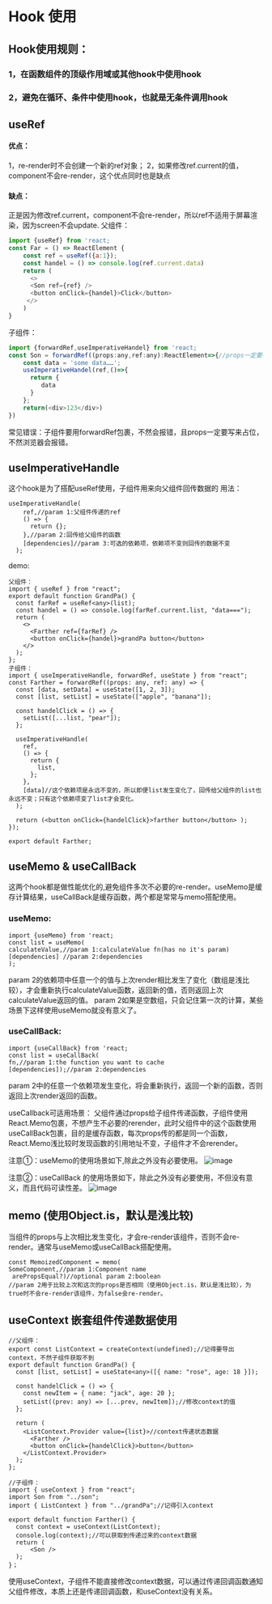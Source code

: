 # Hook 使用
## Hook使用规则：
### 1，在函数组件的顶级作用域或其他hook中使用hook
### 2，避免在循环、条件中使用hook，也就是无条件调用hook
## useRef
#### 优点：
   1，re-render时不会创建一个新的ref对象；
   2，如果修改ref.current的值，component不会re-render，这个优点同时也是缺点
#### 缺点：
正是因为修改ref.current，component不会re-render，所以ref不适用于屏幕渲染，因为screen不会update.
父组件：
```js
import {useRef} from 'react;
const Far = () => ReactElement {
    const ref = useRef({a:1});
    const handel = () => console.log(ref.current.data)
    return (
      <>
      <Son ref={ref} />
      <button onClick={handel}>Click</button>
     </>
    )
}
```
子组件：

```js
import {forwardRef,useImperativeHandel} from 'react;
const Son = forwardRef((props:any,ref:any):ReactElement=>{//props一定要写来占位，不然浏览器会报错
    const data = 'some data……';
    useImperativeHandel(ref,()=>{
      return {
         data
      }
    };
    return(<div>123</div>)
})
```
常见错误：子组件要用forwardRef包裹，不然会报错，且props一定要写来占位，不然浏览器会报错。
## useImperativeHandle
这个hook是为了搭配useRef使用，子组件用来向父组件回传数据的
用法：
```
useImperativeHandle(
    ref,//param 1:父组件传递的ref
    () => {
      return {};
    },//param 2:回传给父组件的函数
    [dependencies]//param 3:可选的依赖项，依赖项不变则回传的数据不变
  );
```
demo:
```
父组件：
import { useRef } from "react";
export default function GrandPa() {
  const farRef = useRef<any>(list);
  const handel = () => console.log(farRef.current.list, "data===");
  return (
    <>
      <Farther ref={farRef} />
      <button onClick={handel}>grandPa button</button>
    </>
  );
};
子组件：
import { useImperativeHandle, forwardRef, useState } from "react";
const Farther = forwardRef((props: any, ref: any) => {
  const [data, setData] = useState([1, 2, 3]);
  const [list, setList] = useState(["apple", "banana"]);

  const handelClick = () => {
    setList([...list, "pear"]);
  };

  useImperativeHandle(
    ref,
    () => {
      return {
        list,
      };
    },
    [data]//这个依赖项是永远不变的，所以即便list发生变化了，回传给父组件的list也永远不变；只有这个依赖项变了list才会变化。
  );

  return (<button onClick={handelClick}>farther button</button> );
});

export default Farther;
```
## useMemo & useCallBack
这两个hook都是做性能优化的,避免组件多次不必要的re-render。useMemo是缓存计算结果，useCallBack是缓存函数，两个都是常常与memo搭配使用。
### useMemo:
```
import {useMemo} from 'react;
const list = useMemo(
calculateValue,//param 1:calculateValue fn(has no it's param)
[dependencies] //param 2:dependencies
);
```
param 2的依赖项中任意一个的值与上次render相比发生了变化（数组是浅比较），才会重新执行calculateValue函数，返回新的值，否则返回上次calculateValue返回的值。
param 2如果是空数组，只会记住第一次的计算，某些场景下这样使用useMemo就没有意义了。
### useCallBack:
```
import {useCallBack} from 'react;
const list = useCallBack(
fn,//param 1:the function you want to cache
[dependencies]);//param 2:dependencies
```
param 2中的任意一个依赖项发生变化，将会重新执行，返回一个新的函数，否则返回上次render返回的函数。

useCallback可适用场景：
父组件通过props给子组件传递函数，子组件使用React.Memo包裹，不想产生不必要的rerender，此时父组件中的这个函数使用useCallBack包裹，目的是缓存函数，每次props传的都是同一个函数，React.Memo浅比较时发现函数的引用地址不变，子组件才不会rerender。

注意①：useMemo的使用场景如下,除此之外没有必要使用。
![image](https://github.com/Lujinghui1234/React/assets/109168485/bc75bb85-ff13-4276-8fa4-1a6d87988181)

注意②：useCallBack 的使用场景如下，除此之外没有必要使用，不但没有意义，而且代码可读性差。
![image](https://github.com/Lujinghui1234/React/assets/109168485/67ee5076-e8fd-4072-a884-35c4098ef996)
## memo  (使用Object.is，默认是浅比较)
当组件的props与上次相比发生变化，才会re-render该组件，否则不会re-render。通常与useMemo或useCallBack搭配使用。
```
const MemoizedComponent = memo(
SomeComponent,//param 1:Component name
 arePropsEqual?)//optional param 2:boolean
//param 2用于比较上次和这次的props是否相同（使用Object.is，默认是浅比较），为true时不会re-render该组件，为false会re-render。
```
## useContext   嵌套组件传递数据使用
```
//父组件：
export const ListContext = createContext(undefined);//记得要导出context，不然子组件获取不到
export default function GrandPa() {
  const [list, setList] = useState<any>([{ name: "rose", age: 18 }]);

  const handelClick = () => {
    const newItem = { name: "jack", age: 20 };
    setList((prev: any) => [...prev, newItem]);//修改context的值
  };

  return (
    <ListContext.Provider value={list}>//context传递状态数据
      <Farther />
      <button onClick={handelClick}>button</button>
    </ListContext.Provider>
  );
};

//子组件：
import { useContext } from "react";
import Son from "../son";
import { ListContext } from "../grandPa";//记得引入context

export default function Farther() {
  const context = useContext(ListContext);
  console.log(context);//可以获取到传递过来的context数据
  return (
      <Son />
  );
}；
```
使用useContext，子组件不能直接修改context数据，可以通过传递回调函数通知父组件修改，本质上还是传递回调函数，和useContext没有关系。




